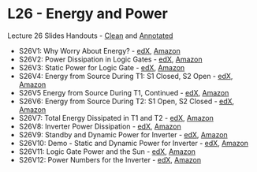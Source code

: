 # L26 - Energy and Power

Lecture 26 Slides Handouts - [Clean][L26handouts-clean] and [Annotated][L26handouts-annotated]
* S26V1: Why Worry About Energy? - [edX][S26V1-edX-Video], [Amazon][S26V1-CloudFront]
* S26V2: Power Dissipation in Logic Gates - [edX][S26V2-edX-Video], [Amazon][S26V2-CloudFront]
* S26V3: Static Power for Logic Gate - [edX][S26V3-edX-Video], [Amazon][S26V3-CloudFront]
* S26V4: Energy from Source During T1: S1 Closed, S2 Open - [edX][S26V4-edX-Video], [Amazon][S26V4-CloudFront]
* S26V5 Energy from Source During T1, Continued - [edX][S26V5-edX-Video], [Amazon][S26V5-CloudFront]
* S26V6: Energy from Source During T2: S1 Open, S2 Closed - [edX][S26V6-edX-Video], [Amazon][S26V6-CloudFront]
* S26V7: Total Energy Dissipated in T1 and T2 - [edX][S26V7-edX-Video], [Amazon][S26V7-CloudFront]
* S26V8: Inverter Power Dissipation - [edX][S26V8-edX-Video], [Amazon][S26V8-CloudFront]
* S26V9: Standby and Dynamic Power for Inverter - [edX][S26V9-edX-Video], [Amazon][S26V9-CloudFront]
* S26V10: Demo - Static and Dynamic Power for Inverter - [edX][S26V10-edX-Video], [Amazon][S26V10-CloudFront]
* S26V11: Logic Gate Power and the Sun - [edX][S26V11-edX-Video], [Amazon][S26V11-CloudFront]
* S26V12: Power Numbers for the Inverter - [edX][S26V12-edX-Video], [Amazon][S26V12-CloudFront]

[L26handouts-clean]: https://courses.edx.org/asset-v1:MITx+6.002.3x+2T2019+type@asset+block/handouts_6002-L26-oei12-gaps.pdf
[L26handouts-annotated]: https://courses.edx.org/asset-v1:MITx+6.002.3x+2T2019+type@asset+block/handouts_6002-L26-oei12-gaps-annotated.pdf

[S26V1-edX-Video]: https://edx-video.net/mit-6002x/MIT6002XT214-V039500_DTH.mp4
[S26V2-edX-Video]: https://edx-video.net/mit-6002x/MIT6002XT214-V039600_DTH.mp4
[S26V3-edX-Video]: https://edx-video.net/mit-6002x/MIT6002XT214-V039700_DTH.mp4
[S26V4-edX-Video]: https://edx-video.net/mit-6002x/MIT6002XT214-V039800_DTH.mp4
[S26V5-edX-Video]: https://edx-video.net/mit-6002x/MIT6002XT214-V039900_DTH.mp4
[S26V6-edX-Video]: https://edx-video.net/mit-6002x/MIT6002XT214-V040000_DTH.mp4
[S26V7-edX-Video]: https://edx-video.net/mit-6002x/MIT6002XT214-V040100_DTH.mp4
[S26V8-edX-Video]: https://edx-video.net/mit-6002x/MIT6002XT214-V040200_DTH.mp4
[S26V9-edX-Video]: https://edx-video.net/mit-6002x/MIT6002XT214-V040300_DTH.mp4
[S26V10-edX-Video]: https://edx-video.net/mit-6002x/MIT6002XT214-V040400_DTH.mp4
[S26V11-edX-Video]: https://edx-video.net/mit-6002x/MIT6002XT214-V040500_DTH.mp4
[S26V12-edX-Video]: https://edx-video.net/mit-6002x/MIT6002XT214-V040600_DTH.mp4

[S26V1-CloudFront]: https://d2f1egay8yehza.cloudfront.net/mit-6002x/MIT6002XT214-V039500_DTH.mp4
[S26V2-CloudFront]: https://d2f1egay8yehza.cloudfront.net/mit-6002x/MIT6002XT214-V039600_DTH.mp4
[S26V3-CloudFront]: https://d2f1egay8yehza.cloudfront.net/mit-6002x/MIT6002XT214-V039700_DTH.mp4
[S26V4-CloudFront]: https://d2f1egay8yehza.cloudfront.net/mit-6002x/MIT6002XT214-V039800_DTH.mp4
[S26V5-CloudFront]: https://d2f1egay8yehza.cloudfront.net/mit-6002x/MIT6002XT214-V039900_DTH.mp4
[S26V6-CloudFront]: https://d2f1egay8yehza.cloudfront.net/mit-6002x/MIT6002XT214-V040000_DTH.mp4
[S26V7-CloudFront]: https://d2f1egay8yehza.cloudfront.net/mit-6002x/MIT6002XT214-V040100_DTH.mp4
[S26V8-CloudFront]: https://d2f1egay8yehza.cloudfront.net/mit-6002x/MIT6002XT214-V040200_DTH.mp4
[S26V9-CloudFront]: https://d2f1egay8yehza.cloudfront.net/mit-6002x/MIT6002XT214-V040300_DTH.mp4
[S26V10-CloudFront]: https://d2f1egay8yehza.cloudfront.net/mit-6002x/MIT6002XT214-V040400_DTH.mp4
[S26V11-CloudFront]: https://d2f1egay8yehza.cloudfront.net/mit-6002x/MIT6002XT214-V040500_DTH.mp4
[S26V12-CloudFront]: https://d2f1egay8yehza.cloudfront.net/mit-6002x/MIT6002XT214-V040600_DTH.mp4
